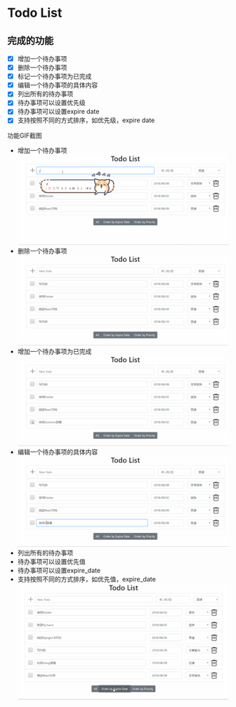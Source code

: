 # Todo List

## 完成的功能

- [x] 增加一个待办事项
- [x] 删除一个待办事项
- [x] 标记一个待办事项为已完成
- [x] 编辑一个待办事项的具体内容
- [x] 列出所有的待办事项
- [x] 待办事项可以设置优先级
- [x] 待办事项可以设置expire date
- [x] 支持按照不同的方式排序，如优先级，expire date

功能GIF截图

- 增加一个待办事项
![AddTodo](./gif/add_todo.gif)
- 删除一个待办事项
![AddTodo](./gif/delete_todo.gif)
- 增加一个待办事项为已完成
![AddTodo](./gif/check_todo.gif)
- 编辑一个待办事项的具体内容
![AddTodo](./gif/edit_todo.gif)
- 列出所有的待办事项
- 待办事项可以设置优先值
- 待办事项可以设置expire_date
- 支持按照不同的方式排序，如优先值，expire_date
![AddTodo](./gif/order.gif)


